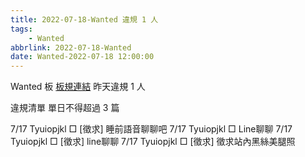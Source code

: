 ```yaml
---
title: 2022-07-18-Wanted 違規 1 人
tags:
    - Wanted
abbrlink: 2022-07-18-Wanted
date: Wanted-2022-07-18 12:00:00
---
```

Wanted 板 [板規連結](https://www.ptt.cc/bbs/Wanted/M.1608829773.A.D3B.html)
昨天違規 1 人
<!-- more -->

違規清單
單日不得超過 3 篇

7/17 Tyuiopjkl □ [徵求] 睡前語音聊聊吧
7/17 Tyuiopjkl □ Line聊聊
7/17 Tyuiopjkl □ [徵求] line聊聊
7/17 Tyuiopjkl □ [徵求] 徵求站內黑絲美腿照